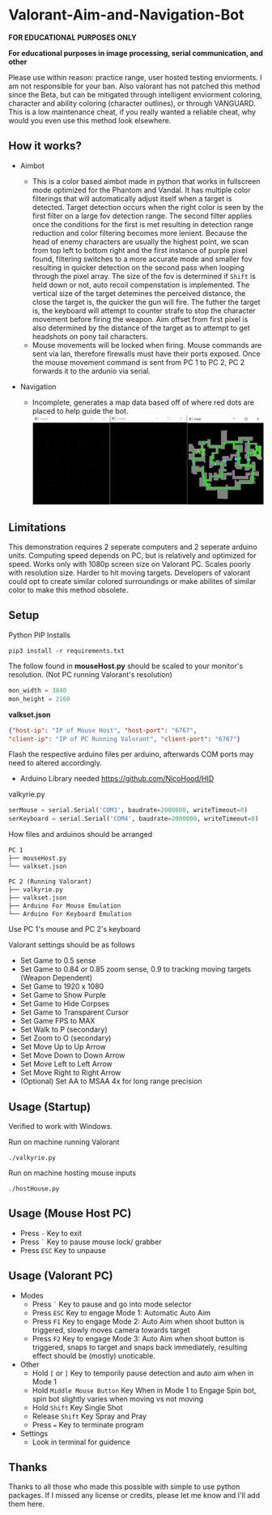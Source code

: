 # Valorant-Aim-and-Navigation-Bot

**FOR EDUCATIONAL PURPOSES ONLY**

**For educational purposes in image processing, serial communication, and other**

Please use within reason: practice range, user hosted testing enviorments.  I am not responsible for your ban.  Also valorant has not patched this method since the Beta, but can be mitigated through intelligent enviorment coloring, character and ability coloring (character outlines), or through VANGUARD.  This is a low maintenance cheat, if you really wanted a reliable cheat, why would you even use this method look elsewhere.

## How it works?

* Aimbot
  * This is a color based aimbot made in python that works in fullscreen mode optimized for the Phantom and Vandal.  It has multiple color filterings that will automatically adjust itself when a target is detected.  Target detection occurs when the right color is seen by the first filter on a large fov detection range.  The second filter applies once the conditions for the first is met resulting in detection range reduction and color filtering becomes more lenient.  Because the head of enemy characters are usually the highest point, we scan from top left to bottom right and the first instance of purple pixel found, filtering switches to a more accurate mode and smaller fov resulting in quicker detection on the second pass when looping through the pixel array.  The size of the fov is determined if `Shift` is held down or not, auto recoil compenstation is implemented.  The vertical size of the target detemines the perceived distance, the close the target is, the quicker the gun will fire.  The futher the target is, the keyboard will attempt to counter strafe to stop the character movement before firing the weapon.  Aim offset from first pixel is also determined by the distance of the target as to attempt to get headshots on pony tail characters.
  * Mouse movements will be locked when firing.  Mouse commands are sent via lan, therefore firewalls must have their ports exposed.  Once the mouse movement command is sent from PC 1 to PC 2, PC 2 forwards it to the ardunio via serial.

* Navigation
  * Incomplete, generates a map data based off of where red dots are placed to help guide the bot.
  ![Pic](ReadMeFiles/map%20demo.png?raw=true "Demo")

## Limitations

This demonstration requires 2 seperate computers and 2 seperate arduino units.  Computing speed depends on PC, but is relatively and optimized for speed.  Works only with 1080p screen size on Valorant PC.  Scales poorly with resolution size.  Harder to hit moving targets.  Developers of valorant could opt to create similar colored surroundings or make abilites of similar color to make this method obsolete.

## Setup

Python PIP Installs
```
pip3 install -r requirements.txt
```

The follow found in **mouseHost.py** should be scaled to your monitor's resolution.  (Not PC running Valorant's resolution)
```python
mon_width = 3840
mon_height = 2160
```

**valkset.json**
```json
{"host-ip": "IP of Mouse Host", "host-port": "6767", 
"client-ip": "IP of PC Running Valorant", "client-port": "6767"}
```

Flash the respective arduino files per arduino, afterwards COM ports may need to altered accordingly.
* Arduino Library needed https://github.com/NicoHood/HID

valkyrie.py
```python
serMouse = serial.Serial('COM3', baudrate=2000000, writeTimeout=0)
serKeyboard = serial.Serial('COM4', baudrate=2000000, writeTimeout=0)
```

How files and arduinos should be arranged
```
PC 1
├── mouseHost.py
└── valkset.json
```

```
PC 2 (Running Valorant)
├── valkyrie.py
├── valkset.json
├── Arduino For Mouse Emulation
└── Arduino For Keyboard Emulation
```

Use PC 1's mouse and PC 2's keyboard

Valorant settings should be as follows
* Set Game to 0.5 sense
* Set Game to 0.84 or 0.85 zoom sense, 0.9 to tracking moving targets (Weapon Dependent)
* Set Game to 1920 x 1080
* Set Game to Show Purple
* Set Game to Hide Corpses
* Set Game to Transparent Cursor
* Set Game FPS to MAX
* Set Walk to P (secondary)
* Set Zoom to O (secondary)
* Set Move Up to Up Arrow
* Set Move Down to Down Arrow
* Set Move Left to Left Arrow
* Set Move Right to Right Arrow
* (Optional) Set AA to MSAA 4x for long range precision

## Usage (Startup)

Verified to work with Windows.

Run on machine running Valorant
```
./valkyrie.py
```


Run on machine hosting mouse inputs
```
./hostHouse.py
```

## Usage (Mouse Host PC)

* Press ``` - ``` Key to exit
* Press ``` ` ``` Key to pause mouse lock/ grabber
* Press ``` ESC ``` Key to unpause

## Usage (Valorant PC)

* Modes
  * Press ``` ` ``` Key to pause and go into mode selector
  * Press ``` ESC ``` Key to engage Mode 1: Automatic Auto Aim
  * Press ``` F1 ``` Key to engage Mode 2: Auto Aim when shoot button is triggered, slowly moves camera towards target
  * Press ``` F2 ``` Key to engage Mode 3: Auto Aim when shoot button is triggered, snaps to target and snaps back immediately, resulting effect should be (mostly) unoticable.
* Other
  * Hold ``` [ ``` or ``` ] ``` Key to temporily pause detection and auto aim when in Mode 1
  * Hold ``` Middle Mouse Button ``` Key When in Mode 1 to Engage Spin bot, spin bot slightly varies when moving vs not moving
  * Hold ``` Shift ``` Key Single Shot
  * Release ``` Shift ``` Key Spray and Pray
  * Press ``` = ``` Key to terminate program
* Settings
  * Look in terminal for guidence
  
## Thanks

Thanks to all those who made this possible with simple to use python packages.  If I missed any license or credits, please let me know and I'll add them here.
